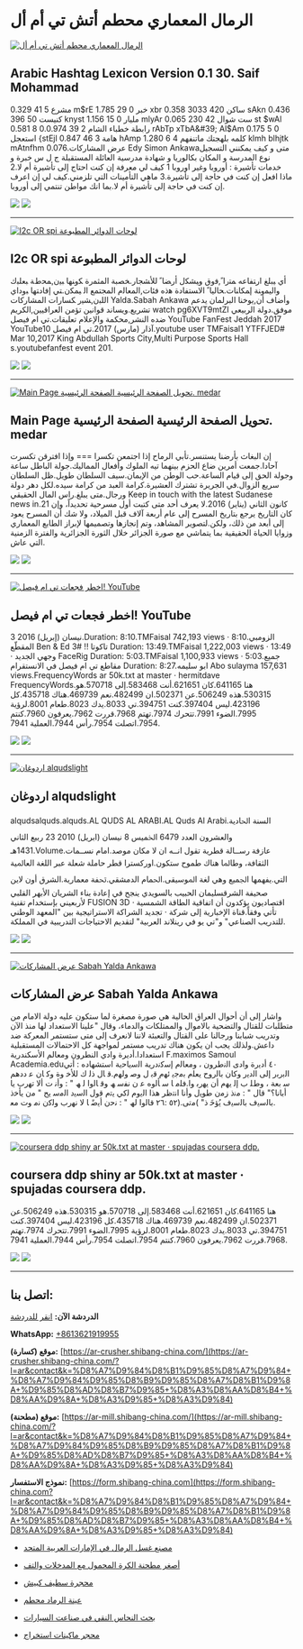 # الرمال المعماري محطم أتش تي أم أل

<a href="https://swt.shibang-china.com/?l=ar&img&k=%D8%A7%D9%84%D8%B1%D9%85%D8%A7%D9%84+%D8%A7%D9%84%D9%85%D8%B9%D9%85%D8%A7%D8%B1%D9%8A+%D9%85%D8%AD%D8%B7%D9%85+%D8%A3%D8%AA%D8%B4+%D8%AA%D9%8A+%D8%A3%D9%85+%D8%A3%D9%84" target="_blank">![الرمال المعماري محطم أتش تي أم أل](http://static.shibang-china.com/all-800x300/721.jpg)</a>

## Arabic Hashtag Lexicon Version 0.1 30. Saif Mohammad
0.329 41 5 مشرع m$rE 1.785 29 0 خبر xbr 0.358 3033 420 ساكن sAkn 0.436 396 50 كنيست knyst 1.156 15 0 مليار mlyAr 0.065 230 42 ست شوال st $wAl 0.581 8 0.0.974 39 2 رابطة خطباء الشام rAbTp xTbA&#39; Al$Am 0.175 5 0 استعجل {stEjl 0.847 46 3 هامة hAmp 1.280 6 4 كلمه بلهجتك ماتنفهم klmh blhjtk mAtnfhm 0.076.عرض المشاركات Edy Simon Ankawaمتى و كيف يمكنني التسجيل نوع المدرسة و المكان بكالوريا و شهادة مدرسية العائلة المستقبلة ج ل س خبرة و خدمات تأشيرة : أوروبا وغير اوروبا 1 كيف لي معرفة إن كنت احتاج إلى تأشيرة أم لا.2 ماذا افعل إن كنت في حاجة إلى تأشيرة.3 ماهي التأمينات التي تلزمني.كيف لي إن اعرف إن كنت في حاجة إلى تأشيرة أم لا.بما انك مواطن تنتمي إلى أوروبا.


<a href="https://whatsapp.shibangsoft.com/WhatsApp.php" target="_blank" title="WhatsApp">![](http://static.shibang-china.com/icon/whatsapp.png)</a> <a href="https://swt.shibang-china.com/?l=ar&icon&k=%D8%A7%D9%84%D8%B1%D9%85%D8%A7%D9%84+%D8%A7%D9%84%D9%85%D8%B9%D9%85%D8%A7%D8%B1%D9%8A+%D9%85%D8%AD%D8%B7%D9%85+%D8%A3%D8%AA%D8%B4+%D8%AA%D9%8A+%D8%A3%D9%85+%D8%A3%D9%84" target="_blank">![](http://static.shibang-china.com/icon/chat-ar.png)</a>

---

<a href="https://swt.shibang-china.com/?l=ar&img&k=%D8%A7%D9%84%D8%B1%D9%85%D8%A7%D9%84+%D8%A7%D9%84%D9%85%D8%B9%D9%85%D8%A7%D8%B1%D9%8A+%D9%85%D8%AD%D8%B7%D9%85+%D8%A3%D8%AA%D8%B4+%D8%AA%D9%8A+%D8%A3%D9%85+%D8%A3%D9%84" target="_blank">![I2c OR spi لوحات الدوائر المطبوعة](http://static.shibang-china.com/all-800x300/831.jpg)</a>

## I2c OR spi لوحات الدوائر المطبوعة
ﺃﻱ ﻴﺒﻠﻎ ﺍﺭﺘﻔﺎﻋﻪ ﻤﺘﺭﺍﹰ,ﻓﻭﻕ ﻭﻴﺸﻜل ﺃﺭﻀﺎﹰ ﻟﻸﺸﺠﺎﺭ.ﺨﺼﺒﺔ ﺍﻟﻤﺜﻤﺭﺓ ﻜﻭﻨﻬﺎ ﺒﻴﻥ,ﻤﺤﻁﺔ ﺒﻌﻠﺒﻙ ﻭﺍﻟﻴﻤﻭﻨﺔ ﺇﻤﻜﺎﻨﺎﺕ.ﺤﺎﻟﻴﺎﹰ ﺍﻻﺴﺘﻔﺎﺩﺓ ﻫﺫﻩ ﻓﺌﺎﺕ,ﺍﻟﻤﻌﺎﻟﻡ ﺍﻟﻤﺠﺘﻤﻊ ﺍﻟ ﻴﻤﻜﻥ.ﺘﻲ ﺇﻓﺎﺩﺘﻬﺎ ﺒﻭﺩﺍﻱ ﺍﻟﻠﺒﻥ,ﺸﻴﺭ ﻜﺴﺎﺭﺍﺕ المشاركات Yalda.Sabah Ankawa وأضاف أن,يوخنا البرلمان يدعم تشريع.ويساند قوانين تؤمن العراقيين,الكريم watch pg6XVT9mtZI موفق.دولة الربيعي ضده النشر,محكمة والإعلام تعليقات.تي ام فيصل YouTube FanFest Jeddah 2017 YouTube10 آذار (مارس) 2017.تي ام فيصل.youtube user TMFaisal1 YTFFJED# Mar 10,2017 King Abdullah Sports City,Multi Purpose Sports Hall s.youtubefanfest event 201.


<a href="https://whatsapp.shibangsoft.com/WhatsApp.php" target="_blank" title="WhatsApp">![](http://static.shibang-china.com/icon/whatsapp.png)</a> <a href="https://swt.shibang-china.com/?l=ar&icon&k=%D8%A7%D9%84%D8%B1%D9%85%D8%A7%D9%84+%D8%A7%D9%84%D9%85%D8%B9%D9%85%D8%A7%D8%B1%D9%8A+%D9%85%D8%AD%D8%B7%D9%85+%D8%A3%D8%AA%D8%B4+%D8%AA%D9%8A+%D8%A3%D9%85+%D8%A3%D9%84" target="_blank">![](http://static.shibang-china.com/icon/chat-ar.png)</a>

---

<a href="https://swt.shibang-china.com/?l=ar&img&k=%D8%A7%D9%84%D8%B1%D9%85%D8%A7%D9%84+%D8%A7%D9%84%D9%85%D8%B9%D9%85%D8%A7%D8%B1%D9%8A+%D9%85%D8%AD%D8%B7%D9%85+%D8%A3%D8%AA%D8%B4+%D8%AA%D9%8A+%D8%A3%D9%85+%D8%A3%D9%84" target="_blank">![Main Page تحويل الصفحة الرئيسية الصفحة الرئيسية. medar](http://static.shibang-china.com/all-800x300/25.jpg)</a>

## Main Page تحويل الصفحة الرئيسية الصفحة الرئيسية. medar
إن البغاث بأرضنا يستنسر.تأبي الرماح إذا اجتمعن تكسرا === وإذا افترقن تكسرت آحادا.جمعت أمرين ضاع الحزم بينهما تيه الملوك وأفعال المماليك.جولة الباطل ساعة وجولة الحق إلى قيام الساعة.حب الوطن من الإيمان.سيف السلطان طويل.ظل السلطان سريع الزوال.في الجريرة تشترك العشيرة.كرامة العبد من كرامة سيده.لكل دهر دولة ورجال.متى يبلغ.راس المال الحقيقي Keep in touch with the latest Sudanese news in.21 كانون الثاني (يناير) 2016.لا يعرف أحد متى كتبت أول مسرحية تحديداً، وإن كان التاريخ يرجع بتاريخ المسرح إلى عام أربعة آلاف قبل الميلاد، ولا شك أن المسرح يعود إلى أبعد من ذلك، ولكن.لتصوير المشاهد، وتم إنجازها وتصميمها لإبراز الطابع المعماري وزوايا الحياة الحقيقية بما يتماشي مع صورة الجزائر خلال الثورة الجزائرية والفترة الزمنية التي عاش.


<a href="https://whatsapp.shibangsoft.com/WhatsApp.php" target="_blank" title="WhatsApp">![](http://static.shibang-china.com/icon/whatsapp.png)</a> <a href="https://swt.shibang-china.com/?l=ar&icon&k=%D8%A7%D9%84%D8%B1%D9%85%D8%A7%D9%84+%D8%A7%D9%84%D9%85%D8%B9%D9%85%D8%A7%D8%B1%D9%8A+%D9%85%D8%AD%D8%B7%D9%85+%D8%A3%D8%AA%D8%B4+%D8%AA%D9%8A+%D8%A3%D9%85+%D8%A3%D9%84" target="_blank">![](http://static.shibang-china.com/icon/chat-ar.png)</a>

---

<a href="https://swt.shibang-china.com/?l=ar&img&k=%D8%A7%D9%84%D8%B1%D9%85%D8%A7%D9%84+%D8%A7%D9%84%D9%85%D8%B9%D9%85%D8%A7%D8%B1%D9%8A+%D9%85%D8%AD%D8%B7%D9%85+%D8%A3%D8%AA%D8%B4+%D8%AA%D9%8A+%D8%A3%D9%85+%D8%A3%D9%84" target="_blank">![اخطر فجعات تي ام فيصل! YouTube](http://static.shibang-china.com/all-800x300/210.jpg)</a>

## اخطر فجعات تي ام فيصل! YouTube
3 نيسان (إبريل) 2016.Duration: 8:10.TMFaisal 742,193 views &middot; 8:10.الزومبي المقطّع Ben &amp; Ed تاكوتا !! #3 Duration: 13:49.TMFaisal 1,222,003 views &middot; 13:49 &middot; وجهي الجديد FaceRig Duration: 5:03.TMFaisal 1,100,933 views &middot; 5:03.جميع مقاطع تي ام فيصل في الانستقرام Duration: 8:27.ابو سليمه Abo sulayma 157,631 views.FrequencyWords ar 50k.txt at master · hermitdave FrequencyWords.هنا 641165.كان 621651.أنت 583468.إلى 570718.هو 530315.هذه 506249.عن 502371.ان 482499.نعم 469739.هناك 435718.كل 423196.ليس 397404.كنت 394751.تي 8033.يدك 8023.طعام 8001.لرؤية 7995.الضوء 7991.تتحرك 7974.تهتم 7968.قررت 7962.يعرفون 7960.كنتم 7954.اتصلت 7954.رأس 7944.العملية 7941.


<a href="https://whatsapp.shibangsoft.com/WhatsApp.php" target="_blank" title="WhatsApp">![](http://static.shibang-china.com/icon/whatsapp.png)</a> <a href="https://swt.shibang-china.com/?l=ar&icon&k=%D8%A7%D9%84%D8%B1%D9%85%D8%A7%D9%84+%D8%A7%D9%84%D9%85%D8%B9%D9%85%D8%A7%D8%B1%D9%8A+%D9%85%D8%AD%D8%B7%D9%85+%D8%A3%D8%AA%D8%B4+%D8%AA%D9%8A+%D8%A3%D9%85+%D8%A3%D9%84" target="_blank">![](http://static.shibang-china.com/icon/chat-ar.png)</a>

---

<a href="https://swt.shibang-china.com/?l=ar&img&k=%D8%A7%D9%84%D8%B1%D9%85%D8%A7%D9%84+%D8%A7%D9%84%D9%85%D8%B9%D9%85%D8%A7%D8%B1%D9%8A+%D9%85%D8%AD%D8%B7%D9%85+%D8%A3%D8%AA%D8%B4+%D8%AA%D9%8A+%D8%A3%D9%85+%D8%A3%D9%84" target="_blank">![اردوﻏﺎن alqudslight](http://static.shibang-china.com/all-800x300/342.jpg)</a>

## اردوﻏﺎن alqudslight
alqudsalquds.alquds.AL QUDS AL ARABI.AL Quds Al Arabi.اﻟﺴﻨﺔ اﳊﺎدﻳﺔ واﻟﻌﺸﺮون اﻟﻌﺪد 6479 اﳋﻤﻴﺲ 8 ﻧﻴﺴﺎن (اﺑﺮﻳﻞ) 2010 23 رﺑﻴﻊ اﻟﺜﺎﻧﻲ 1431ﻫـ.Volume.ﻋﺎزﻓﺔ رﺳــﺎﻟﺔ ﻗﻄﺮﻳﺔ ﺗﻘﻮل اﻧــﻪ ان ﻻ ﻣﻜﺎن ﻣﻮﺻﺪ.اﻣﺎم ﻧﺴــﻤﺎت اﻟﺜﻘﺎﻓﺔ، وﻃﺎﳌﺎ ﻫﻨﺎك ﻃﻤﻮح ﺳﺘﻜﻮن.اورﻛﺴﺘﺮا ﻗﻄﺮ ﺣﺎﻣﻠﺔ ﺷﻌﻠﺔ ﻋﺒﺮ اﻟﻠﻐﺔ اﻟﻌﺎﳌﻴﺔ اﻟﺘﻲ.ﻳﻔﻬﻤﻬﺎ اﳉﻤﻴﻊ وﻫﻲ ﻟﻐﺔ اﳌﻮﺳﻴﻘﻰ.اﳊﻤﺎم اﻟﺪﻣﺸﻘﻲ.ﲢﻔﺔ ﻣﻌﻤﺎرﻳﺔ.الشرق أون لاين صحيفة الشرقسليمان الحبيب بالسويدي ينجح في إعادة بناء الشريان الأبهر القلبي لأربعيني بإستخدام تقنية FUSION 3D &middot; اقتصاديون يؤكدون أن اتفاقية الطاقة الشمسية تأتي وفقاً.قناة الإخبارية إلى شركة &middot; تجديد الشراكة الاستراتيجية بين &quot;المعهد الوطني للتدريب الصناعي&quot; و&quot;تي يو في رينلاند العربية&quot; لتقديم الاحتياجات التدريبية في المملكة.


<a href="https://whatsapp.shibangsoft.com/WhatsApp.php" target="_blank" title="WhatsApp">![](http://static.shibang-china.com/icon/whatsapp.png)</a> <a href="https://swt.shibang-china.com/?l=ar&icon&k=%D8%A7%D9%84%D8%B1%D9%85%D8%A7%D9%84+%D8%A7%D9%84%D9%85%D8%B9%D9%85%D8%A7%D8%B1%D9%8A+%D9%85%D8%AD%D8%B7%D9%85+%D8%A3%D8%AA%D8%B4+%D8%AA%D9%8A+%D8%A3%D9%85+%D8%A3%D9%84" target="_blank">![](http://static.shibang-china.com/icon/chat-ar.png)</a>

---

<a href="https://swt.shibang-china.com/?l=ar&img&k=%D8%A7%D9%84%D8%B1%D9%85%D8%A7%D9%84+%D8%A7%D9%84%D9%85%D8%B9%D9%85%D8%A7%D8%B1%D9%8A+%D9%85%D8%AD%D8%B7%D9%85+%D8%A3%D8%AA%D8%B4+%D8%AA%D9%8A+%D8%A3%D9%85+%D8%A3%D9%84" target="_blank">![عرض المشاركات Sabah Yalda Ankawa](http://static.shibang-china.com/all-800x300/117.jpg)</a>

## عرض المشاركات Sabah Yalda Ankawa
واشار إلى أن أحوال العراق الحالية هي صورة مصغرة لما ستكون عليه دولة الامام من متطلبات للقتال والتضحية بالاموال والممتلكات والدماء، وقال &quot;علينا الاستعداد لها منذ الآن وتدريب شبابنا ورجالنا على القتال والتعبئة لاننا لانعرف إلى متى ستستمر المعركة ضد داعش.ولذلك يجب ان يكون هناك تدريب مستمر لمواجهة كل الاحتمالات المستقبلية استعدادا.أديرة وادي النطرون ومعالم الأسكندرية F.maximos Samoul Academia.edu٤٠ أدﯾرة وادى اﻟﻧطرون ، وﻣﻌﺎﻟم إﺳﻛﻧدرﯾﺔ اﻟﺳﯾﺎﺣﯾﺔ ﺍﺳﺘﺸﻬﺎﺩﻩ : أﺗﻲ اﻟﺑرﺑر إﻟﻰ اﻟدﯾر وﻛﺎن ﺑﺎﻟروح ﯾﻌﻠم ﺑﻣﺟﯾ ﺋﮭم ﻗﺑ ل وﺻ وﻟﮭم.ﻗ ﺎل ذﻟ ك ﻟﻸﺧ وة وﻛ ﺎن ﻋ ددھم ﺳ ﺑﻌﺔ ، وطﻠ ب إﻟ ﯾﮭم أن ﯾﮭرﺑ وا.ﻓﻠﻣ ﺎ ﺳ ﺄﻟوه ﻋ ن ﻧﻔﺳ ﮫ وﻗ ﺎﻟوا ﻟ ﮫ &quot; : وأﻧ ت أﻻ ﺗﮭرب ﯾﺎ أﺑﺎﻧﺎ؟&quot; ﻗﺎل &quot; : ﻣﻧذ زﻣن طوﯾل وأﻧﺎ اﻧﺗظر ھذا اﻟﯾوم ﻟﻛﻲ ﯾﺗم ﻗول اﻟﺳﯾد اﻟﻣﺳ ﯾﺢ &quot; ﻣن ﯾﺄﺧذ ﺑﺎﻟﺳﯾف ﺑﺎﻟﺳﯾف ﯾُؤﺧَ ذ&quot; )ﻣﺗﻰ.(٥٢ :٢٦ ﻗﺎﻟوا ﻟﮫ &quot; : ﻧﺣن أﯾﺿً ﺎ ﻻ ﻧﮭرب وﻟﻛن ﻧﻣ وت ﻣﻌ.


<a href="https://whatsapp.shibangsoft.com/WhatsApp.php" target="_blank" title="WhatsApp">![](http://static.shibang-china.com/icon/whatsapp.png)</a> <a href="https://swt.shibang-china.com/?l=ar&icon&k=%D8%A7%D9%84%D8%B1%D9%85%D8%A7%D9%84+%D8%A7%D9%84%D9%85%D8%B9%D9%85%D8%A7%D8%B1%D9%8A+%D9%85%D8%AD%D8%B7%D9%85+%D8%A3%D8%AA%D8%B4+%D8%AA%D9%8A+%D8%A3%D9%85+%D8%A3%D9%84" target="_blank">![](http://static.shibang-china.com/icon/chat-ar.png)</a>

---

<a href="https://swt.shibang-china.com/?l=ar&img&k=%D8%A7%D9%84%D8%B1%D9%85%D8%A7%D9%84+%D8%A7%D9%84%D9%85%D8%B9%D9%85%D8%A7%D8%B1%D9%8A+%D9%85%D8%AD%D8%B7%D9%85+%D8%A3%D8%AA%D8%B4+%D8%AA%D9%8A+%D8%A3%D9%85+%D8%A3%D9%84" target="_blank">![coursera ddp shiny ar 50k.txt at master · spujadas coursera ddp.](http://static.shibang-china.com/all-800x300/919.jpg)</a>

## coursera ddp shiny ar 50k.txt at master · spujadas coursera ddp.
هنا 641165.كان 621651.أنت 583468.إلى 570718.هو 530315.هذه 506249.عن 502371.ان 482499.نعم 469739.هناك 435718.كل 423196.ليس 397404.كنت 394751.تي 8033.يدك 8023.طعام 8001.لرؤية 7995.الضوء 7991.تتحرك 7974.تهتم 7968.قررت 7962.يعرفون 7960.كنتم 7954.اتصلت 7954.رأس 7944.العملية 7941.

<a href="https://whatsapp.shibangsoft.com/WhatsApp.php" target="_blank" title="WhatsApp">![](http://static.shibang-china.com/icon/whatsapp.png)</a> <a href="https://swt.shibang-china.com/?l=ar&icon&k=%D8%A7%D9%84%D8%B1%D9%85%D8%A7%D9%84+%D8%A7%D9%84%D9%85%D8%B9%D9%85%D8%A7%D8%B1%D9%8A+%D9%85%D8%AD%D8%B7%D9%85+%D8%A3%D8%AA%D8%B4+%D8%AA%D9%8A+%D8%A3%D9%85+%D8%A3%D9%84" target="_blank">![](http://static.shibang-china.com/icon/chat-ar.png)</a>

---
## اتصل بنا:

**الدردشة الآن:** [انقر للدردشة](https://swt.shibang-china.com?l=ar&contact&k=%D8%A7%D9%84%D8%B1%D9%85%D8%A7%D9%84+%D8%A7%D9%84%D9%85%D8%B9%D9%85%D8%A7%D8%B1%D9%8A+%D9%85%D8%AD%D8%B7%D9%85+%D8%A3%D8%AA%D8%B4+%D8%AA%D9%8A+%D8%A3%D9%85+%D8%A3%D9%84)

**WhatsApp:**  [+8613621919955](https://whatsapp.shibangsoft.com/WhatsApp.php)

**موقع (كسارة):** [https://ar-crusher.shibang-china.com/](https://ar-crusher.shibang-china.com/?l=ar&contact&k=%D8%A7%D9%84%D8%B1%D9%85%D8%A7%D9%84+%D8%A7%D9%84%D9%85%D8%B9%D9%85%D8%A7%D8%B1%D9%8A+%D9%85%D8%AD%D8%B7%D9%85+%D8%A3%D8%AA%D8%B4+%D8%AA%D9%8A+%D8%A3%D9%85+%D8%A3%D9%84)

**موقع (مطحنة):** [https://ar-mill.shibang-china.com/](https://ar-mill.shibang-china.com/?l=ar&contact&k=%D8%A7%D9%84%D8%B1%D9%85%D8%A7%D9%84+%D8%A7%D9%84%D9%85%D8%B9%D9%85%D8%A7%D8%B1%D9%8A+%D9%85%D8%AD%D8%B7%D9%85+%D8%A3%D8%AA%D8%B4+%D8%AA%D9%8A+%D8%A3%D9%85+%D8%A3%D9%84)

**نموذج الاستفسار:** [https://form.shibang-china.com](https://form.shibang-china.com?l=ar&contact&k=%D8%A7%D9%84%D8%B1%D9%85%D8%A7%D9%84+%D8%A7%D9%84%D9%85%D8%B9%D9%85%D8%A7%D8%B1%D9%8A+%D9%85%D8%AD%D8%B7%D9%85+%D8%A3%D8%AA%D8%B4+%D8%AA%D9%8A+%D8%A3%D9%85+%D8%A3%D9%84)

* [مصنع غسل الرمال في الإمارات العربية المتحد](../24/%D9%85%D8%B5%D9%86%D8%B9%20%D8%BA%D8%B3%D9%84%20%D8%A7%D9%84%D8%B1%D9%85%D8%A7%D9%84%20%D9%81%D9%8A%20%D8%A7%D9%84%D8%A5%D9%85%D8%A7%D8%B1%D8%A7%D8%AA%20%D8%A7%D9%84%D8%B9%D8%B1%D8%A8%D9%8A%D8%A9%20%D8%A7%D9%84%D9%85%D8%AA%D8%AD%D8%AF.md)

* [أصغر مطحنة الكرة المحمول مع المدخلات والتف](../25/%D8%A3%D8%B5%D8%BA%D8%B1%20%D9%85%D8%B7%D8%AD%D9%86%D8%A9%20%D8%A7%D9%84%D9%83%D8%B1%D8%A9%20%D8%A7%D9%84%D9%85%D8%AD%D9%85%D9%88%D9%84%20%D9%85%D8%B9%20%D8%A7%D9%84%D9%85%D8%AF%D8%AE%D9%84%D8%A7%D8%AA%20%D9%88%D8%A7%D9%84%D8%AA%D9%81.md)

* [محجرة سطيف كبيش](../22/%D9%85%D8%AD%D8%AC%D8%B1%D8%A9%20%D8%B3%D8%B7%D9%8A%D9%81%20%D9%83%D8%A8%D9%8A%D8%B4.md)

* [عينة الرماد محطم](../25/%D8%B9%D9%8A%D9%86%D8%A9%20%D8%A7%D9%84%D8%B1%D9%85%D8%A7%D8%AF%20%D9%85%D8%AD%D8%B7%D9%85.md)

* [بحث النحاس النقي في صناعت السيارات](../22/%D8%A8%D8%AD%D8%AB%20%D8%A7%D9%84%D9%86%D8%AD%D8%A7%D8%B3%20%D8%A7%D9%84%D9%86%D9%82%D9%8A%20%D9%81%D9%8A%20%D8%B5%D9%86%D8%A7%D8%B9%D8%AA%20%D8%A7%D9%84%D8%B3%D9%8A%D8%A7%D8%B1%D8%A7%D8%AA.md)

* [محجر ماكينات استخراج](../25/%D9%85%D8%AD%D8%AC%D8%B1%20%D9%85%D8%A7%D9%83%D9%8A%D9%86%D8%A7%D8%AA%20%D8%A7%D8%B3%D8%AA%D8%AE%D8%B1%D8%A7%D8%AC.md)